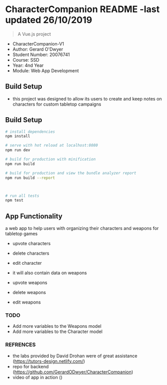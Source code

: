 # CharacterCompanion README -last updated 26/10/2019

> A Vue.js project

* CharacterCompanion-V1
* Author: Gerard O'Dwyer
* Student Number: 20076741
* Course: SSD
* Year: 4nd Year
* Module: Web App Development


## Build Setup
* this project was designed to allow its users to create and keep notes on characters for custom tabletop campaigns 

## Build Setup

``` bash
# install dependencies
npm install

# serve with hot reload at localhost:8080
npm run dev

# build for production with minification
npm run build

# build for production and view the bundle analyzer report
npm run build --report



# run all tests
npm test
```

## App Functionality ###

a web app to help users with organizing their characters and weapons for tabletop games 

* upvote characters
* delete characters
* edit character


* it will also contain data on weapons 

* upvote weapons
* delete weapons
* edit weapons

### TODO ###

* Add more variables to the Weapons model
* Add more variables to the Character model



### REFRENCES ###
 
* the labs provided by David Drohan were of great assistance (https://tutors-design.netlify.com/)
* repo for backend  (https://github.com/GerardODwyer/CharacterCompanion)
* video of app in action ()
